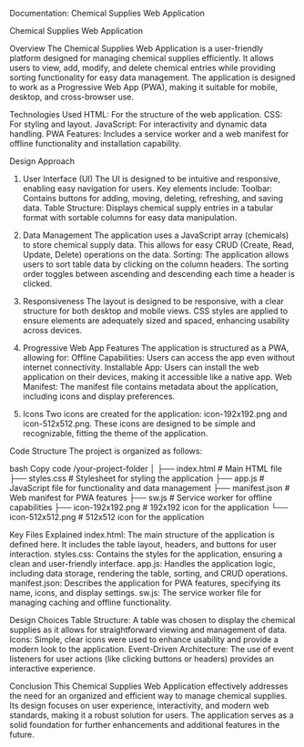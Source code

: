 Documentation: Chemical Supplies Web Application

Chemical Supplies Web Application

Overview
The Chemical Supplies Web Application is a user-friendly platform designed for managing chemical supplies efficiently. It allows users to view, add, modify, and delete chemical entries while providing sorting functionality for easy data management. The application is designed to work as a Progressive Web App (PWA), making it suitable for mobile, desktop, and cross-browser use.

Technologies Used
HTML: For the structure of the web application.
CSS: For styling and layout.
JavaScript: For interactivity and dynamic data handling.
PWA Features: Includes a service worker and a web manifest for offline functionality and installation capability.

Design Approach
1. User Interface (UI)
The UI is designed to be intuitive and responsive, enabling easy navigation for users. Key elements include:
Toolbar: Contains buttons for adding, moving, deleting, refreshing, and saving data.
Table Structure: Displays chemical supply entries in a tabular format with sortable columns for easy data manipulation.

2. Data Management
The application uses a JavaScript array (chemicals) to store chemical supply data. This allows for easy CRUD (Create, Read, Update, Delete) operations on the data.
Sorting: The application allows users to sort table data by clicking on the column headers. The sorting order toggles between ascending and descending each time a header is clicked.

3. Responsiveness
The layout is designed to be responsive, with a clear structure for both desktop and mobile views. CSS styles are applied to ensure elements are adequately sized and spaced, enhancing usability across devices.

4. Progressive Web App Features
The application is structured as a PWA, allowing for:
Offline Capabilities: Users can access the app even without internet connectivity.
Installable App: Users can install the web application on their devices, making it accessible like a native app.
Web Manifest: The manifest file contains metadata about the application, including icons and display preferences.

5. Icons
Two icons are created for the application: icon-192x192.png and icon-512x512.png. These icons are designed to be simple and recognizable, fitting the theme of the application.

Code Structure
The project is organized as follows:

bash
Copy code
/your-project-folder
│
├── index.html        # Main HTML file
├── styles.css        # Stylesheet for styling the application
├── app.js            # JavaScript file for functionality and data management
├── manifest.json     # Web manifest for PWA features
├── sw.js             # Service worker for offline capabilities
├── icon-192x192.png  # 192x192 icon for the application
└── icon-512x512.png  # 512x512 icon for the application

Key Files Explained
index.html: The main structure of the application is defined here. It includes the table layout, headers, and buttons for user interaction.
styles.css: Contains the styles for the application, ensuring a clean and user-friendly interface.
app.js: Handles the application logic, including data storage, rendering the table, sorting, and CRUD operations.
manifest.json: Describes the application for PWA features, specifying its name, icons, and display settings.
sw.js: The service worker file for managing caching and offline functionality.

Design Choices
Table Structure: A table was chosen to display the chemical supplies as it allows for straightforward viewing and management of data.
Icons: Simple, clear icons were used to enhance usability and provide a modern look to the application.
Event-Driven Architecture: The use of event listeners for user actions (like clicking buttons or headers) provides an interactive experience.

Conclusion
This Chemical Supplies Web Application effectively addresses the need for an organized and efficient way to manage chemical supplies. Its design focuses on user experience, interactivity, and modern web standards, making it a robust solution for users. The application serves as a solid foundation for further enhancements and additional features in the future.
